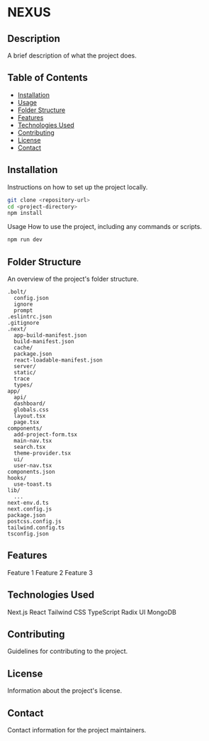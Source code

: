 # NEXUS

## Description
A brief description of what the project does.

## Table of Contents
- [Installation](#installation)
- [Usage](#usage)
- [Folder Structure](#folder-structure)
- [Features](#features)
- [Technologies Used](#technologies-used)
- [Contributing](#contributing)
- [License](#license)
- [Contact](#contact)

## Installation
Instructions on how to set up the project locally.

```sh
git clone <repository-url>
cd <project-directory>
npm install
```

Usage
How to use the project, including any commands or scripts.
```sh
npm run dev
```

## Folder Structure
An overview of the project's folder structure.

```
.bolt/
  config.json
  ignore
  prompt
.eslintrc.json
.gitignore
.next/
  app-build-manifest.json
  build-manifest.json
  cache/
  package.json
  react-loadable-manifest.json
  server/
  static/
  trace
  types/
app/
  api/
  dashboard/
  globals.css
  layout.tsx
  page.tsx
components/
  add-project-form.tsx
  main-nav.tsx
  search.tsx
  theme-provider.tsx
  ui/
  user-nav.tsx
components.json
hooks/
  use-toast.ts
lib/
  ...
next-env.d.ts
next.config.js
package.json
postcss.config.js
tailwind.config.ts
tsconfig.json
```

## Features
Feature 1
Feature 2
Feature 3

## Technologies Used
Next.js
React
Tailwind CSS
TypeScript
Radix UI
MongoDB

## Contributing
Guidelines for contributing to the project.

## License
Information about the project's license.

## Contact
Contact information for the project maintainers. 